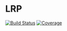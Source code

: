 # LRP

[![Build Status](https://github.com/anmol1104/LRP.jl/actions/workflows/CI.yml/badge.svg?branch=master)](https://github.com/anmol1104/LRP.jl/actions/workflows/CI.yml?query=branch%3Amaster)
[![Coverage](https://codecov.io/gh/anmol1104/LRP.jl/branch/master/graph/badge.svg)](https://codecov.io/gh/anmol1104/LRP.jl)
